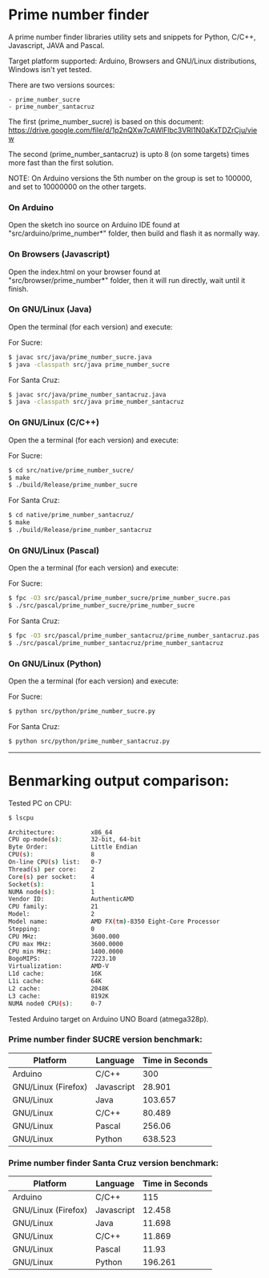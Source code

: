 # Prime number finder

A prime number finder libraries utility sets and snippets for Python, C/C++, Javascript, JAVA and Pascal.

Target platform supported: Arduino, Browsers and GNU/Linux distributions, Windows isn't yet tested.

There are two versions sources:

	- prime_number_sucre
	- prime_number_santacruz

The first (prime_number_sucre) is based on this document:
https://drive.google.com/file/d/1p2nQXw7cAWlFlbc3VRl1N0aKxTDZrCju/view

The second (prime_number_santacruz) is upto 8 (on some targets) times more fast than the first solution.

NOTE: On Arduino versions the 5th number on the group is set to 100000, and set to 10000000 on the other targets.

### On Arduino

Open the sketch ino source on Arduino IDE found at "src/arduino/prime_number*" folder, then build and flash it as normally way.

### On Browsers (Javascript)

Open the index.html on your browser found at  "src/browser/prime_number*" folder, then it will run directly, wait until it finish.

### On GNU/Linux (Java)

Open the terminal (for each version) and execute:

For Sucre:
```bash
$ javac src/java/prime_number_sucre.java
$ java -classpath src/java prime_number_sucre
```

For Santa Cruz:
```bash
$ javac src/java/prime_number_santacruz.java
$ java -classpath src/java prime_number_santacruz
```

### On GNU/Linux (C/C++)

Open the a terminal (for each version) and execute:

For Sucre:
```bash
$ cd src/native/prime_number_sucre/
$ make
$ ./build/Release/prime_number_sucre
```

For Santa Cruz:
```bash
$ cd native/prime_number_santacruz/
$ make
$ ./build/Release/prime_number_santacruz
```
### On GNU/Linux (Pascal)

Open the a terminal (for each version) and execute:

For Sucre:

```bash
$ fpc -O3 src/pascal/prime_number_sucre/prime_number_sucre.pas
$ ./src/pascal/prime_number_sucre/prime_number_sucre
```

For Santa Cruz:

```bash
$ fpc -O3 src/pascal/prime_number_santacruz/prime_number_santacruz.pas
$ ./src/pascal/prime_number_santacruz/prime_number_santacruz
```

### On GNU/Linux (Python)

Open the a terminal (for each version) and execute:

For Sucre:

```bash
$ python src/python/prime_number_sucre.py
```

For Santa Cruz:

```bash
$ python src/python/prime_number_santacruz.py
```

----------------
# Benmarking output comparison:

Tested PC on CPU:

```bash
$ lscpu

Architecture:          x86_64
CPU op-mode(s):        32-bit, 64-bit
Byte Order:            Little Endian
CPU(s):                8
On-line CPU(s) list:   0-7
Thread(s) per core:    2
Core(s) per socket:    4
Socket(s):             1
NUMA node(s):          1
Vendor ID:             AuthenticAMD
CPU family:            21
Model:                 2
Model name:            AMD FX(tm)-8350 Eight-Core Processor
Stepping:              0
CPU MHz:               3600.000
CPU max MHz:           3600.0000
CPU min MHz:           1400.0000
BogoMIPS:              7223.10
Virtualization:        AMD-V
L1d cache:             16K
L1i cache:             64K
L2 cache:              2048K
L3 cache:              8192K
NUMA node0 CPU(s):     0-7

```

Tested Arduino target on Arduino UNO Board (atmega328p).

### Prime number finder SUCRE version benchmark:

| Platform | Language | Time in Seconds |
| ---- | ---- | ---- |
| Arduino  | C/C++   | 300 |
| GNU/Linux (Firefox) | Javascript | 28.901 |
| GNU/Linux |  Java | 103.657 |
| GNU/Linux |  C/C++ | 80.489 |
| GNU/Linux |  Pascal | 256.06 |
| GNU/Linux |  Python | 638.523 |

### Prime number finder Santa Cruz version benchmark:

| Platform | Language | Time in Seconds |
| ---- | ---- | ---- |
| Arduino  | C/C++   | 115 |
| GNU/Linux (Firefox) | Javascript | 12.458 |
| GNU/Linux |  Java | 11.698 |
| GNU/Linux |  C/C++ | 11.869 |
| GNU/Linux |  Pascal | 11.93 |
| GNU/Linux |  Python | 196.261 |
